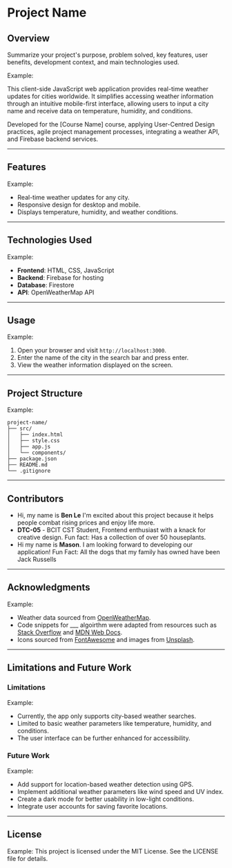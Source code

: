 # Project Name

## Overview

Summarize your project's purpose, problem solved, key features, user benefits, development context, and main technologies used.

Example:

This client-side JavaScript web application provides real-time weather updates for cities worldwide. It simplifies accessing weather information through an intuitive mobile-first interface, allowing users to input a city name and receive data on temperature, humidity, and conditions.

Developed for the [Course Name] course, applying User-Centred Design practices, agile project management processes, integrating a weather API, and Firebase backend services.

---

## Features

Example:

- Real-time weather updates for any city.
- Responsive design for desktop and mobile.
- Displays temperature, humidity, and weather conditions.

---

## Technologies Used

Example:

- **Frontend**: HTML, CSS, JavaScript
- **Backend**: Firebase for hosting
- **Database**: Firestore
- **API**: OpenWeatherMap API

---

## Usage

Example:

1. Open your browser and visit `http://localhost:3000`.
2. Enter the name of the city in the search bar and press enter.
3. View the weather information displayed on the screen.

---

## Project Structure

Example:

```
project-name/
├── src/
│   ├── index.html
│   ├── style.css
│   ├── app.js
│   └── components/
├── package.json
├── README.md
└── .gitignore
```

---

## Contributors

- Hi, my name is **Ben Le** I'm excited about this project because it helps people combat rising prices and enjoy life more.
- **DTC-05** - BCIT CST Student, Frontend enthusiast with a knack for creative design. Fun fact: Has a collection of over 50 houseplants.
- Hi my name is **Mason**. I am looking forward to developing our application! Fun Fact: All the dogs that my family has owned have been Jack Russells

---

## Acknowledgments

Example:

- Weather data sourced from [OpenWeatherMap](https://openweathermap.org/).
- Code snippets for \_\_\_ algoirthm were adapted from resources such as [Stack Overflow](https://stackoverflow.com/) and [MDN Web Docs](https://developer.mozilla.org/).
- Icons sourced from [FontAwesome](https://fontawesome.com/) and images from [Unsplash](https://unsplash.com/).

---

## Limitations and Future Work

### Limitations

Example:

- Currently, the app only supports city-based weather searches.
- Limited to basic weather parameters like temperature, humidity, and conditions.
- The user interface can be further enhanced for accessibility.

### Future Work

Example:

- Add support for location-based weather detection using GPS.
- Implement additional weather parameters like wind speed and UV index.
- Create a dark mode for better usability in low-light conditions.
- Integrate user accounts for saving favorite locations.

---

## License

Example:
This project is licensed under the MIT License. See the LICENSE file for details.
